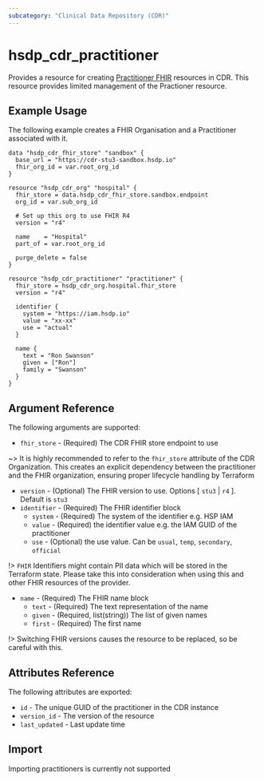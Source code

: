 ```yaml
---
subcategory: "Clinical Data Repository (CDR)"
---
```


# hsdp_cdr_practitioner

Provides a resource for creating [Practitioner FHIR](https://www.hl7.org/fhir/practitioner.html) resources in CDR.
This resource provides limited management of the Practioner resource.

## Example Usage

The following example creates a FHIR Organisation and a Practitioner associated with it.

```hcl
data "hsdp_cdr_fhir_store" "sandbox" {
  base_url = "https://cdr-stu3-sandbox.hsdp.io"
  fhir_org_id = var.root_org_id
}

resource "hsdp_cdr_org" "hospital" {
  fhir_store = data.hsdp_cdr_fhir_store.sandbox.endpoint
  org_id = var.sub_org_id

  # Set up this org to use FHIR R4
  version = "r4"
  
  name    = "Hospital"
  part_of = var.root_org_id
  
  purge_delete = false
}

resource "hsdp_cdr_practitioner" "practitioner" {
  fhir_store = hsdp_cdr_org.hospital.fhir_store
  version = "r4"

  identifier {
    system = "https://iam.hsdp.io"
    value = "xx-xx"
    use = "actual"
  }

  name {
    text = "Ron Swanson"
    given = ["Ron"]
    family = "Swanson"
  }
}
```

## Argument Reference

The following arguments are supported:

* `fhir_store` - (Required) The CDR FHIR store endpoint to use

~> It is highly recommended to refer to the `fhir_store` attribute of the CDR Organization.
This creates an explicit dependency between the practitioner and the FHIR organization,
ensuring proper lifecycle handling by Terraform

* `version` - (Optional) The FHIR version to use. Options [ `stu3` | `r4` ]. Default is `stu3`
* `identifier` - (Required) The FHIR identifier block
  * `system` - (Required) The system of the identifier e.g. HSP IAM
  * `value` - (Required) the identifier value e.g. the IAM GUID of the practitioner
  * `use` - (Optional) the use value. Can be `usual`, `temp`, `secondary`, `official`

!> `FHIR` Identifiers might contain PII data which will be stored in the Terraform state.
   Please take this into consideration when using this and other FHIR resources of the provider.

* `name` - (Required) The FHIR name block
  * `text` - (Required) The text representation of the name
  * `given` - (Required, list(string)) The list of given names
  * `first` - (Required) The first name

!> Switching FHIR versions causes the resource to be replaced, so be careful with this.

## Attributes Reference

The following attributes are exported:

* `id` - The unique GUID of the practitioner in the CDR instance
* `version_id` - The version of the resource
* `last_updated` - Last update time

## Import

Importing practitioners is currently not supported
